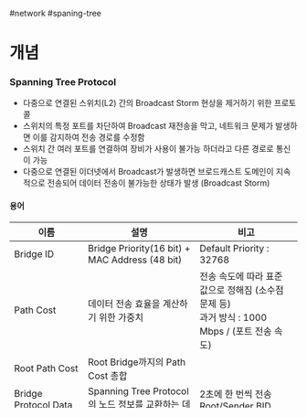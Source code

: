 #network #spaning-tree

# 개념

### Spanning Tree Protocol

* 다중으로 연결된 스위치(L2) 간의 Broadcast Storm 현상을 제거하기 위한 프로토콜
* 스위치의 특정 포트를 차단하여 Broadcast 재전송을 막고, 네트워크 문제가 발생하면 이를 감지하여 전송 경로를 수정함
* 스위치 간 여러 포트를 연결하여 장비가 사용이 불가능 하더라고 다른 경로로 통신이 가능
* 다중으로 연결된 이더넷에서 Broadcast가 발생하면 브로드캐스트 도메인이 지속적으로 전송되어 데이터 전송이 불가능한 상태가 발생 (Broadcast Storm)
#### 용어

| 이름                        | 설명                                                 | 비고                                                                |
| ------------------------- | -------------------------------------------------- | ----------------------------------------------------------------- |
| Bridge ID                 | Bridge Priority(16 bit) + MAC Address (48 bit)     | Default Priority : 32768                                          |
| Path Cost                 | 데이터 전송 효율을 계산하기 위한 가중치                             | 전송 속도에 따라 표준 값으로 정해짐 (소수점 문제 등)<br>과거 방식 : 1000 Mbps / (포트 전송 속도) |
| Root Path Cost            | Root Bridge까지의 Path Cost 총합                        |                                                                   |
| Bridge Protocol Data Unit | Spanning Tree Protocol의 노드 정보를 교환하는 데이터 포멧         | 2초에 한 번씩 전송<br>Root/Sender BID, Path Cost                         |
| Root Bridge               | 네트워크에서 우선순위가 가장 높은 스위치                             |                                                                   |
| Non Root Bridge           | Root Bridge를 제외한 나머지 스위치                           |                                                                   |
| Segment                   | Bridge 간의 연결                                       |                                                                   |
| Root Port                 | Non Root Bridge에서 Root Bridge와 Path Cost가 가장 낮은 포트 |                                                                   |
| Designated Port           | Root 포트와 연결된 상대편 포트                                |                                                                   |
| Non Designated  Port      | 프로토콜에 의해 차단(비활성화) 된 포트                             |                                                                   |
#### 프로토콜

스위치 전원이 공급된 후 BPDU을 교환을 통해 Root Bridge, Root/Designated/Block Port 결정

루트 브릿지 및 포트 결정

1. 네트워크당 하나의 루트 브리지를 갖는다
2. 루트 브리지가 아닌 나머지 모든 브리지는 무조건 하나씩의 루트 포트를 갖는다
3. 세그먼트 당 하나씩의 데지그네이티드 포트를 갖는다

우선순위 결정

1. 누가 더 작은 Root BID를 가졌는가?
2. 루트 브리지까지의 Path Cost 값은 누가 더 작은가?
3. 누구의 BID가 더 낮은가?
4. 누구의 포트 ID가 더 낮은가?

#### State or Port


| 상태        | 설명                                                                  | BPDU | MAC Table | Data |     |
| --------- | ------------------------------------------------------------------- | ---- | --------- | ---- | --- |
| Forwading | 데이터 프레임 전송                                                          | O    | O         | O    |     |
| Learning  | MAC Table 학습 가능. Forwarding Delay(15초) 후 Forwarding 상태로 전환          | O    | O         | X    |     |
| Listening | Root/Designated Port 선정 상태. Forwarding Delay(15초) 후 Learning 상태로 전환 | O    | X         | X    |     |
| Blocking  | Disabled 포트 복구 후, BPDU 수신 상태                                        | O    | X         | X    |     |
| Disabled  | shutdown or 사용불가 상태                                                 | X    | X         | X    |     |

### References
* [Spanning Tree Protocol (STP) Fundamentals | NetworkAcademy.io](https://www.networkacademy.io/ccna/spanning-tree)*